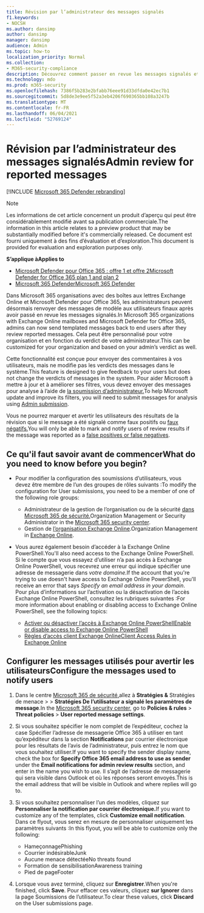 ```yaml
---
title: Révision par l’administrateur des messages signalés
f1.keywords:
- NOCSH
ms.author: dansimp
author: dansimp
manager: dansimp
audience: Admin
ms.topic: how-to
localization_priority: Normal
ms.collection:
- M365-security-compliance
description: Découvrez comment passer en revue les messages signalés et comment envoyer des commentaires à vos utilisateurs.
ms.technology: mdo
ms.prod: m365-security
ms.openlocfilehash: 7386f5b283e2bfabb76eee91d33dfda0e42ec7b1
ms.sourcegitcommit: 5d8de3e9ee5f52a3eb4206f690365bb108a3247b
ms.translationtype: MT
ms.contentlocale: fr-FR
ms.lasthandoff: 06/04/2021
ms.locfileid: "52769124"
---
```

# <a name="admin-review-for-reported-messages"></a><span data-ttu-id="02a52-103">Révision par l’administrateur des messages signalés</span><span class="sxs-lookup"><span data-stu-id="02a52-103">Admin review for reported messages</span></span>

[!INCLUDE [Microsoft 365 Defender rebranding](../includes/microsoft-defender-for-office.md)]

> [!NOTE]
> <span data-ttu-id="02a52-104">Les informations de cet article concernent un produit d’aperçu qui peut être considérablement modifié avant sa publication commerciale.</span><span class="sxs-lookup"><span data-stu-id="02a52-104">The information in this article relates to a preview product that may be substantially modified before it's commercially released.</span></span> <span data-ttu-id="02a52-105">Ce document est fourni uniquement à des fins d’évaluation et d’exploration.</span><span class="sxs-lookup"><span data-stu-id="02a52-105">This document is provided for evaluation and exploration purposes only.</span></span>

<span data-ttu-id="02a52-106">**S’applique à**</span><span class="sxs-lookup"><span data-stu-id="02a52-106">**Applies to**</span></span>
- [<span data-ttu-id="02a52-107">Microsoft Defender pour Office 365 : offre 1 et offre 2</span><span class="sxs-lookup"><span data-stu-id="02a52-107">Microsoft Defender for Office 365 plan 1 and plan 2</span></span>](defender-for-office-365.md)
- [<span data-ttu-id="02a52-108">Microsoft 365 Defender</span><span class="sxs-lookup"><span data-stu-id="02a52-108">Microsoft 365 Defender</span></span>](../defender/microsoft-365-defender.md)

<span data-ttu-id="02a52-109">Dans Microsoft 365 organisations avec des boîtes aux lettres Exchange Online et Microsoft Defender pour Office 365, les administrateurs peuvent désormais renvoyer des messages de modèle aux utilisateurs finaux après avoir passé en revue les messages signalés.</span><span class="sxs-lookup"><span data-stu-id="02a52-109">In Microsoft 365 organizations with Exchange Online mailboxes and Microsoft Defender for Office 365, admins can now send templated messages back to end users after they review reported messages.</span></span> <span data-ttu-id="02a52-110">Cela peut être personnalisé pour votre organisation et en fonction du verdict de votre administrateur.</span><span class="sxs-lookup"><span data-stu-id="02a52-110">This can be customized for your organization and based on your admin’s verdict as well.</span></span>

<span data-ttu-id="02a52-111">Cette fonctionnalité est conçue pour envoyer des commentaires à vos utilisateurs, mais ne modifie pas les verdicts des messages dans le système.</span><span class="sxs-lookup"><span data-stu-id="02a52-111">This feature is designed to give feedback to your users but does not change the verdicts of messages in the system.</span></span> <span data-ttu-id="02a52-112">Pour aider Microsoft à mettre à jour et à améliorer ses filtres, vous devez envoyer des messages pour analyse à l’aide de [la soumission d’administrateur.](admin-submission.md)</span><span class="sxs-lookup"><span data-stu-id="02a52-112">To help Microsoft update and improve its filters, you will need to submit messages for analysis using [Admin submission](admin-submission.md).</span></span>

<span data-ttu-id="02a52-113">Vous ne pourrez marquer et avertir les utilisateurs des résultats de la révision que si le message a été signalé comme faux positifs ou [faux négatifs.](report-false-positives-and-false-negatives.md)</span><span class="sxs-lookup"><span data-stu-id="02a52-113">You will only be able to mark and notify users of review results if the message was reported as a [false positives or false negatives](report-false-positives-and-false-negatives.md).</span></span>

## <a name="what-do-you-need-to-know-before-you-begin"></a><span data-ttu-id="02a52-114">Ce qu'il faut savoir avant de commencer</span><span class="sxs-lookup"><span data-stu-id="02a52-114">What do you need to know before you begin?</span></span>

- <span data-ttu-id="02a52-115">Pour modifier la configuration des soumissions d’utilisateurs, vous devez être membre de l’un des groupes de rôles suivants :</span><span class="sxs-lookup"><span data-stu-id="02a52-115">To modify the configuration for User submissions, you need to be a member of one of the following role groups:</span></span>
  - <span data-ttu-id="02a52-116">Administrateur de la gestion de l’organisation ou de la sécurité [dans Microsoft 365 de sécurité.](permissions-microsoft-365-security-center.md)</span><span class="sxs-lookup"><span data-stu-id="02a52-116">Organization Management or Security Administrator in the [Microsoft 365 security center](permissions-microsoft-365-security-center.md).</span></span>
  - <span data-ttu-id="02a52-117">Gestion de [l’organisation Exchange Online](/Exchange/permissions-exo/permissions-exo).</span><span class="sxs-lookup"><span data-stu-id="02a52-117">Organization Management in [Exchange Online](/Exchange/permissions-exo/permissions-exo).</span></span>

- <span data-ttu-id="02a52-118">Vous aurez également besoin d’accéder à la Exchange Online PowerShell.</span><span class="sxs-lookup"><span data-stu-id="02a52-118">You'll also need access to the Exchange Online PowerShell.</span></span> <span data-ttu-id="02a52-119">Si le compte que vous essayez d’utiliser n’a pas accès à Exchange Online PowerShell, vous recevrez une erreur qui indique spécifier une adresse de messagerie dans *votre domaine.*</span><span class="sxs-lookup"><span data-stu-id="02a52-119">If the account that you're trying to use doesn't have access to Exchange Online PowerShell, you'll receive an error that says *Specify an email address in your domain*.</span></span> <span data-ttu-id="02a52-120">Pour plus d’informations sur l’activation ou la désactivation de l’accès Exchange Online PowerShell, consultez les rubriques suivantes :</span><span class="sxs-lookup"><span data-stu-id="02a52-120">For more information about enabling or disabling access to Exchange Online PowerShell, see the following topics:</span></span>
  - [<span data-ttu-id="02a52-121">Activer ou désactiver l’accès à Exchange Online PowerShell</span><span class="sxs-lookup"><span data-stu-id="02a52-121">Enable or disable access to Exchange Online PowerShell</span></span>](/powershell/exchange/disable-access-to-exchange-online-powershell)
  - [<span data-ttu-id="02a52-122">Règles d’accès client Exchange Online</span><span class="sxs-lookup"><span data-stu-id="02a52-122">Client Access Rules in Exchange Online</span></span>](/exchange/clients-and-mobile-in-exchange-online/client-access-rules/client-access-rules)

## <a name="configure-the-messages-used-to-notify-users"></a><span data-ttu-id="02a52-123">Configurer les messages utilisés pour avertir les utilisateurs</span><span class="sxs-lookup"><span data-stu-id="02a52-123">Configure the messages used to notify users</span></span>

1. <span data-ttu-id="02a52-124">Dans le centre [Microsoft 365 de sécurité,](../defender/overview-security-center.md)allez à **Stratégies &** Stratégies de menace \>  \> **Stratégies De l’utilisateur a signalé les paramètres de message**.</span><span class="sxs-lookup"><span data-stu-id="02a52-124">In the [Microsoft 365 security center](../defender/overview-security-center.md), go to **Policies & rules** \> **Threat policies** \> **User reported message settings**.</span></span>

2. <span data-ttu-id="02a52-125">Si vous souhaitez spécifier le nom complet  de l’expéditeur, cochez la case Spécifier l’adresse de messagerie Office 365 à utiliser en tant qu’expéditeur dans la section **Notifications** par courrier électronique pour les résultats de l’avis de l’administrateur, puis entrez le nom que vous souhaitez utiliser.</span><span class="sxs-lookup"><span data-stu-id="02a52-125">If you want to specify the sender display name, check the box for **Specify Office 365 email address to use as sender** under the **Email notifications for admin review results** section, and enter in the name you wish to use.</span></span> <span data-ttu-id="02a52-126">Il s’agit de l’adresse de messagerie qui sera visible dans Outlook et où les réponses seront envoyés.</span><span class="sxs-lookup"><span data-stu-id="02a52-126">This is the email address that will be visible in Outlook and where replies will go to.</span></span>

3. <span data-ttu-id="02a52-127">Si vous souhaitez personnaliser l’un des modèles, cliquez sur **Personnaliser la notification par courrier électronique.**</span><span class="sxs-lookup"><span data-stu-id="02a52-127">If you want to customize any of the templates, click **Customize email notification**.</span></span> <span data-ttu-id="02a52-128">Dans ce flyout, vous serez en mesure de personnaliser uniquement les paramètres suivants :</span><span class="sxs-lookup"><span data-stu-id="02a52-128">In this flyout, you will be able to customize only the following:</span></span>
    - <span data-ttu-id="02a52-129">Hameçonnage</span><span class="sxs-lookup"><span data-stu-id="02a52-129">Phishing</span></span>
    - <span data-ttu-id="02a52-130">Courrier indésirable</span><span class="sxs-lookup"><span data-stu-id="02a52-130">Junk</span></span>
    - <span data-ttu-id="02a52-131">Aucune menace détectée</span><span class="sxs-lookup"><span data-stu-id="02a52-131">No threats found</span></span>
    - <span data-ttu-id="02a52-132">Formation de sensibilisation</span><span class="sxs-lookup"><span data-stu-id="02a52-132">Awareness training</span></span>
    - <span data-ttu-id="02a52-133">Pied de page</span><span class="sxs-lookup"><span data-stu-id="02a52-133">Footer</span></span>

4. <span data-ttu-id="02a52-134">Lorsque vous avez terminé, cliquez sur **Enregistrer**.</span><span class="sxs-lookup"><span data-stu-id="02a52-134">When you're finished, click **Save**.</span></span> <span data-ttu-id="02a52-135">Pour effacer ces valeurs, cliquez **sur Ignorer** dans la page Soumissions de l’utilisateur.</span><span class="sxs-lookup"><span data-stu-id="02a52-135">To clear these values, click **Discard** on the User submissions page.</span></span>
